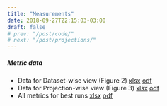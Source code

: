 ```yaml
---
title: "Measurements"
date: 2018-09-27T22:15:03-03:00
draft: false
# prev: "/post/code/"
# next: "/post/projections/"
---
```


##### Metric data

- Data for Dataset-wise view (Figure 2) [xlsx](/raw/fig2.xlsx) [odf](/raw/fig2.ods)
- Data for Projection-wise view (Figure 3) [xlsx](/raw/fig3.xlsx) [odf](/raw/fig3.ods)
- All metrics for best runs [xlsx](/raw/param_best_all_metrics.xlsx) [odf](/raw/param_best_all_metrics.ods)
